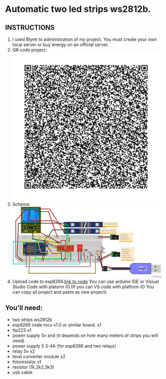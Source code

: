 # Automatic two led strips ws2812b.
## INSTRUCTIONS
                
1. I used Blynk to administration of my project. You must create your own local server or buy energy on an official server.
2. QR code project:
![QR-code](/images/qr_code.jpg)
3. Scheme:
![Schemat](/images/schemat.png)
4. Upload code to esp8266.[link to code](https://github.com/Firemanpl/ws2812b-automatic-on-lights/blob/master/src/main.cpp) You can use arduino IDE or Visiual Studio Code with platorm IO.(If you can VS code with platform IO You can copy all project and paste as new project)

                
## You'll need:
- two strips ws2812b  
- esp8266 node mcu v1.0 or similar board. x1
- ttp223 x1
- power supply 5v and (it depends on how many meters of strips you will need)
- power supply 5 3-4A (for esp8266 and two relays)
- relay 5v x2
- level converter module x2
- fotoresistor x1
- resistor (1k,2k2,3k3)
- usb cable 

